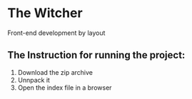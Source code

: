 # The Witcher
Front-end development by layout

## The Instruction for running the project:
1) Download the zip archive
2) Unnpack it
3) Open the index file in a browser
